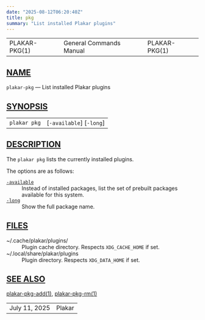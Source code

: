 ```yaml
---
date: "2025-08-12T06:20:40Z"
title: pkg
summary: "List installed Plakar plugins"
---
```

<table class="head">
  <tr>
    <td class="head-ltitle">PLAKAR-PKG(1)</td>
    <td class="head-vol">General Commands Manual</td>
    <td class="head-rtitle">PLAKAR-PKG(1)</td>
  </tr>
</table>
<div class="manual-text">
<section class="Sh">
<h1 class="Sh" id="NAME"><a class="permalink" href="#NAME">NAME</a></h1>
<p class="Pp"><code class="Nm">plakar-pkg</code> &#x2014; <span class="Nd">List
    installed Plakar plugins</span></p>
</section>
<section class="Sh">
<h1 class="Sh" id="SYNOPSIS"><a class="permalink" href="#SYNOPSIS">SYNOPSIS</a></h1>
<table class="Nm">
  <tr>
    <td><code class="Nm">plakar pkg</code></td>
    <td>[<code class="Fl">-available</code>]
      [<code class="Fl">-long</code>]</td>
  </tr>
</table>
</section>
<section class="Sh">
<h1 class="Sh" id="DESCRIPTION"><a class="permalink" href="#DESCRIPTION">DESCRIPTION</a></h1>
<p class="Pp">The <code class="Nm">plakar pkg</code> lists the currently
    installed plugins.</p>
<p class="Pp">The options are as follows:</p>
<dl class="Bl-tag">
  <dt id="available"><a class="permalink" href="#available"><code class="Fl">-available</code></a></dt>
  <dd>Instead of installed packages, list the set of prebuilt packages available
      for this system.</dd>
  <dt id="long"><a class="permalink" href="#long"><code class="Fl">-long</code></a></dt>
  <dd>Show the full package name.</dd>
</dl>
</section>
<section class="Sh">
<h1 class="Sh" id="FILES"><a class="permalink" href="#FILES">FILES</a></h1>
<dl class="Bl-tag">
  <dt><span class="Pa">~/.cache/plakar/plugins/</span></dt>
  <dd>Plugin cache directory. Respects <code class="Ev">XDG_CACHE_HOME</code> if
      set.</dd>
  <dt><span class="Pa">~/.local/share/plakar/plugins</span></dt>
  <dd>Plugin directory. Respects <code class="Ev">XDG_DATA_HOME</code> if
    set.</dd>
</dl>
</section>
<section class="Sh">
<h1 class="Sh" id="SEE_ALSO"><a class="permalink" href="#SEE_ALSO">SEE
  ALSO</a></h1>
<p class="Pp"><a class="Xr" href="../plakar-pkg-add/">plakar-pkg-add(1)</a>,
    <a class="Xr" href="../plakar-pkg-rm/">plakar-pkg-rm(1)</a></p>
</section>
</div>
<table class="foot">
  <tr>
    <td class="foot-date">July 11, 2025</td>
    <td class="foot-os">Plakar</td>
  </tr>
</table>
